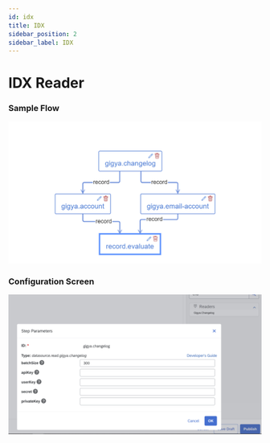 ```yaml
---
id: idx
title: IDX
sidebar_position: 2
sidebar_label: IDX 
---
```

# IDX Reader 

### Sample Flow
![img_1.png](img_1.png)

### Configuration Screen
![img.png](img.png)